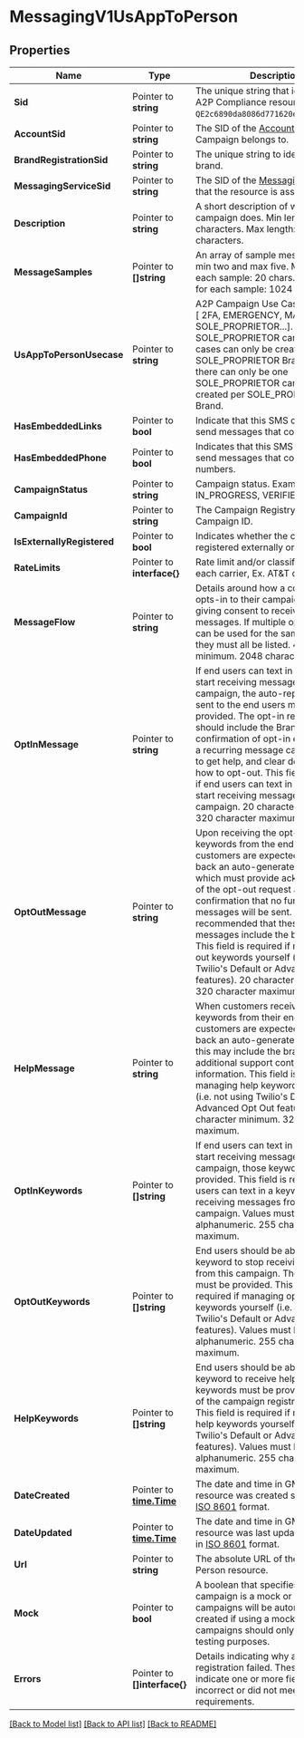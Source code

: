 # MessagingV1UsAppToPerson

## Properties

Name | Type | Description | Notes
------------ | ------------- | ------------- | -------------
**Sid** | Pointer to **string** | The unique string that identifies a US A2P Compliance resource `QE2c6890da8086d771620e9b13fadeba0b`. |
**AccountSid** | Pointer to **string** | The SID of the [Account](https://www.twilio.com/docs/iam/api/account) that the Campaign belongs to. |
**BrandRegistrationSid** | Pointer to **string** | The unique string to identify the A2P brand. |
**MessagingServiceSid** | Pointer to **string** | The SID of the [Messaging Service](https://www.twilio.com/docs/messaging/api/service-resource) that the resource is associated with. |
**Description** | Pointer to **string** | A short description of what this SMS campaign does. Min length: 40 characters. Max length: 4096 characters. |
**MessageSamples** | Pointer to **[]string** | An array of sample message strings, min two and max five. Min length for each sample: 20 chars. Max length for each sample: 1024 chars. |
**UsAppToPersonUsecase** | Pointer to **string** | A2P Campaign Use Case. Examples: [ 2FA, EMERGENCY, MARKETING, SOLE_PROPRIETOR...]. SOLE_PROPRIETOR campaign use cases can only be created by SOLE_PROPRIETOR Brands, and there can only be one SOLE_PROPRIETOR campaign created per SOLE_PROPRIETOR Brand. |
**HasEmbeddedLinks** | Pointer to **bool** | Indicate that this SMS campaign will send messages that contain links. |
**HasEmbeddedPhone** | Pointer to **bool** | Indicates that this SMS campaign will send messages that contain phone numbers. |
**CampaignStatus** | Pointer to **string** | Campaign status. Examples: IN_PROGRESS, VERIFIED, FAILED. |
**CampaignId** | Pointer to **string** | The Campaign Registry (TCR) Campaign ID. |
**IsExternallyRegistered** | Pointer to **bool** | Indicates whether the campaign was registered externally or not. |
**RateLimits** | Pointer to **interface{}** | Rate limit and/or classification set by each carrier, Ex. AT&T or T-Mobile. |
**MessageFlow** | Pointer to **string** | Details around how a consumer opts-in to their campaign, therefore giving consent to receive their messages. If multiple opt-in methods can be used for the same campaign, they must all be listed. 40 character minimum. 2048 character maximum. |
**OptInMessage** | Pointer to **string** | If end users can text in a keyword to start receiving messages from this campaign, the auto-reply messages sent to the end users must be provided. The opt-in response should include the Brand name, confirmation of opt-in enrollment to a recurring message campaign, how to get help, and clear description of how to opt-out. This field is required if end users can text in a keyword to start receiving messages from this campaign. 20 character minimum. 320 character maximum. |
**OptOutMessage** | Pointer to **string** | Upon receiving the opt-out keywords from the end users, Twilio customers are expected to send back an auto-generated response, which must provide acknowledgment of the opt-out request and confirmation that no further messages will be sent. It is also recommended that these opt-out messages include the brand name. This field is required if managing opt out keywords yourself (i.e. not using Twilio's Default or Advanced Opt Out features). 20 character minimum. 320 character maximum. |
**HelpMessage** | Pointer to **string** | When customers receive the help keywords from their end users, Twilio customers are expected to send back an auto-generated response; this may include the brand name and additional support contact information. This field is required if managing help keywords yourself (i.e. not using Twilio's Default or Advanced Opt Out features). 20 character minimum. 320 character maximum. |
**OptInKeywords** | Pointer to **[]string** | If end users can text in a keyword to start receiving messages from this campaign, those keywords must be provided. This field is required if end users can text in a keyword to start receiving messages from this campaign. Values must be alphanumeric. 255 character maximum. |
**OptOutKeywords** | Pointer to **[]string** | End users should be able to text in a keyword to stop receiving messages from this campaign. Those keywords must be provided. This field is required if managing opt out keywords yourself (i.e. not using Twilio's Default or Advanced Opt Out features). Values must be alphanumeric. 255 character maximum. |
**HelpKeywords** | Pointer to **[]string** | End users should be able to text in a keyword to receive help. Those keywords must be provided as part of the campaign registration request. This field is required if managing help keywords yourself (i.e. not using Twilio's Default or Advanced Opt Out features). Values must be alphanumeric. 255 character maximum. |
**DateCreated** | Pointer to [**time.Time**](time.Time.md) | The date and time in GMT when the resource was created specified in [ISO 8601](https://en.wikipedia.org/wiki/ISO_8601) format. |
**DateUpdated** | Pointer to [**time.Time**](time.Time.md) | The date and time in GMT when the resource was last updated specified in [ISO 8601](https://en.wikipedia.org/wiki/ISO_8601) format. |
**Url** | Pointer to **string** | The absolute URL of the US App to Person resource. |
**Mock** | Pointer to **bool** | A boolean that specifies whether campaign is a mock or not. Mock campaigns will be automatically created if using a mock brand. Mock campaigns should only be used for testing purposes. |
**Errors** | Pointer to **[]interface{}** | Details indicating why a campaign registration failed. These errors can indicate one or more fields that were incorrect or did not meet review requirements. |

[[Back to Model list]](../README.md#documentation-for-models) [[Back to API list]](../README.md#documentation-for-api-endpoints) [[Back to README]](../README.md)



